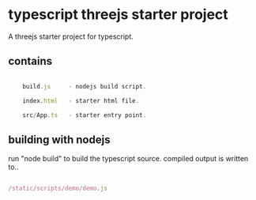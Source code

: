 ﻿# typescript threejs starter project

A threejs starter project for typescript.

## contains

```javascript

	build.js     - nodejs build script.

	index.html   - starter html file.

	src/App.ts   - starter entry point.

```

## building with nodejs

run "node build" to build the typescript source. compiled output is written to..

```javascript

/static/scripts/demo/demo.js

```



